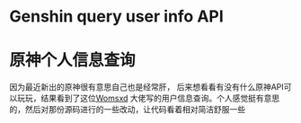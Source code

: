 # Genshin query user info API
# 原神个人信息查询

因为最近新出的原神很有意思自己也是经常肝，
后来想看看有没有什么原神API可以玩玩，结果看到了这位[Womsxd](https://github.com/Womsxd/YuanShen_User_Info)
大佬写的用户信息查询。个人感觉挺有意思的，然后对那份源码进行的一些改动，让代码看着相对简洁舒服一些
